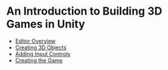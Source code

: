 # An Introduction to Building 3D Games in Unity

- [Editor Overview](./editorOverview.md)
- [Creating 3D Objects](./creating3DObjects.md)
- [Adding Input Controls](./addingInputControls.md)
- [Creating the Game](./creatingTheGame.md)